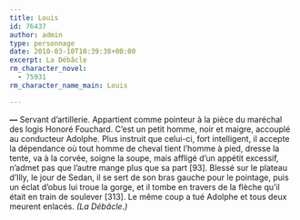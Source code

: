 ```yaml
---
title: Louis
id: 76437
author: admin
type: personnage
date: 2010-03-10T10:39:38+00:00
excerpt: La Débâcle
rm_character_novel:
  - 75931
rm_character_name_main: Louis

---
```

**—** Servant d&rsquo;artillerie. Appartient comme pointeur à la pièce du maréchal des logis Honoré Fouchard. C&rsquo;est un petit homme, noir et maigre, accouplé au conducteur Adolphe. Plus instruit que celui-ci, fort intelligent, il accepte la dépendance où tout homme de cheval tient l&rsquo;homme à pied, dresse la tente, va à la corvée, soigne la soupe, mais affligé d&rsquo;un appétit excessif, n&rsquo;admet pas que l&rsquo;autre mange plus que sa part [93]. Blessé sur le plateau d&rsquo;Illy, le jour de Sedan, il se sert de son bras gauche pour le pointage, puis un éclat d&rsquo;obus lui troue la gorge, et il tombe en travers de la flèche qu&rsquo;il était en train de soulever [313]. Le même coup a tué Adolphe et tous deux meurent enlacés. _(La Débâcle.)_